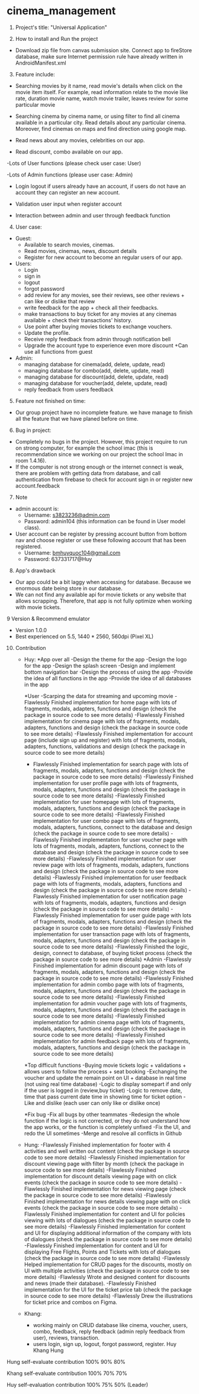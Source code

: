 # cinema_management

1. Project's title: "Universal Application"

2. How to install and Run the project
- Download zip file from canvas submission site. Connect app to fireStore database, make sure Internet permission rule have already written in AndroidManifest.xml

3. Feature include:

- Searching movies by it name, read movie's details when click on the movie item itself. For example, read information relate to the movie like rate, duration movie name, watch movie trailer, leaves review for some particular movie

- Searching cinema by cinema name, or using filter to find all cinema available in a particular city. Read details about any particular cinema. Moreover, find cinemas on maps and find direction using google map.

- Read news about any movies, celebrities on our app.

- Read discount, combo available on our app.

 -Lots of User functions (please check user case: User)

 -Lots of Admin functions (please user case: Admin)

- Login logout if users already have an account, if users do not have an account they can register an new account.

- Validation user input when register account

- Interaction between admin and user through feedback function
4. User case:

- Guest:
    + Available to search movies, cinemas.
    + Read movies, cinemas, news, discount details
    + Register for new account to become an regular users of our app.
- Users:
    + Login
    + sign in
    + logout
    + forgot password
    + add review for any movies, see their reviews, see other reviews + can like or dislike that review
    + write feedback for the app + check all their feedbacks.
    + make transactions to buy ticket for any movies at any cinemas available + check their transactions' history.
    + Use point after buying movies tickets to exchange vouchers.
    + Update the profile.
    + Receive reply feedback from admin through notification bell
    + Upgrade the account type to experience even more discount
    +Can use all functions from guest 
- Admin:
    + managing database for cinema(add, delete, update, read)
    + managing database for combo(add, delete, update, read)
    + managing database for discount(add, delete, update, read)
    + managing database for voucher(add, delete, update, read)
    + reply feedback from users feedback

5. Feature not finished on time:
- Our group project have no incomplete feature. we have manage to finish all the feature that we have planed before on time.
6. Bug in project:
- Completely no bugs in the project. However, this project require to run on strong computer, for example the school imac (this is recommendation since we working on our project the school Imac in room 1.4.16).
- If the computer is not strong enough or the internet connect is weak, there are problem with getting data from database, and call authentication from firebase to check for account sign in or register new account.feedback

7. Note
- admin account is:
    + Username: s3823236@admin.com
    + Password: admin104
    (this information can be found in User model class).
- User account can be register by pressing account button from bottom nav and choose register or use these following account that has been registered.
    + Username: bmhuyquoc104@gmail.com
    + Password: 637331717@Huy

8. App's drawback
- Our app could be a bit laggy when accessing for database. Because we enormous date being store in our database.
- We can not find any available api for movie tickets or any website that allows scrapping. Therefore, that app is not fully optimize when working with movie tickets.

9 Version & Recommend emulator
- Version 1.0.0
- Best experienced on 5.5, 1440 * 2560, 560dpi (Pixel XL)

10. Contribution
    + Huy:
        *App over all
        -Design the theme for the app
        -Design the logo for the app
        -Design the splash screen
        -Design and implement bottom navigation bar
        -Design the process of using the app
        -Provide the idea of all functions in the app
        -Provide the idea of all databases in the app

        *User
        -Scarping the data for streaming and upcoming movie
        -Flawlessly Finished implementation for home page with lots of fragments, modals, adapters, functions and design (check the package in source code to see more details)
        -Flawlessly Finished implementation for cinema page with lots of fragments, modals, adapters, functions and design (check the package in source code to see more details)
        -Flawlessly Finished implementation for account page (include sign up and register) with lots of fragments, modals, adapters, functions, validations and design (check the package in source code to see more details)
        - Flawlessly Finished implementation for search page with lots of fragments, modals, adapters, functions and design (check the package in source code to see more details)
        -Flawlessly Finished implementation for user profile page with lots of fragments, modals, adapters, functions and design (check the package in source code to see more details)
        -Flawlessly Finished implementation for user homepage with lots of fragments, modals, adapters, functions and design (check the package in source code to see more details)
        -Flawlessly Finished implementation for user combo page with lots of fragments, modals, adapters, functions, connect to the database and design (check the package in source code to see more details)
        -Flawlessly Finished implementation for user voucher page with lots of fragments, modals, adapters, functions, connect to the database and design (check the package in source code to see more details)
        -Flawlessly Finished implementation for user review page with lots of fragments, modals, adapters, functions and design (check the package in source code to see more details)
        -Flawlessly Finished implementation for user feedback page with lots of fragments, modals, adapters, functions and design (check the package in source code to see more details)
        -Flawlessly Finished implementation for user notification page with lots of fragments, modals, adapters, functions and design (check the package in source code to see more details)
        -Flawlessly Finished implementation for user guide page with lots of fragments, modals, adapters, functions and design (check the package in source code to see more details)
        -Flawlessly Finished implementation for user transaction page with lots of fragments, modals, adapters, functions and design (check the package in source code to see more details)
        -Flawlessly Finished the logic, design, connect to database, of buying ticket process (check the package in source code to see more details)
        *Admin
        -Flawlessly Finished implementation for admin discount page with lots of fragments, modals, adapters, functions and design (check the package in source code to see more details)
        -Flawlessly Finished implementation for admin combo page with lots of fragments, modals, adapters, functions and design (check the package in source code to see more details)
        -Flawlessly Finished implementation for admin voucher page with lots of fragments, modals, adapters, functions and design (check the package in source code to see more details)
        -Flawlessly Finished implementation for admin cinema page with lots of fragments, modals, adapters, functions and design (check the package in source code to see more details)
        -Flawlessly Finished implementation for admin feedback page with lots of fragments, modals, adapters, functions and design (check the package in source code to see more details)

        *Top difficult functions
        -Buying movie tickets logic + validations + allows users to follow the process + seat booking
        -Exchanging the voucher and update the remain point on UI + database in real time (not using real time database)
        -Logic to display somepart if and only if the user is logged in (review,buy ticket)
        -Logic to remove date, time that pass current date time in showing time for ticket option
        -Like and dislike (each user can only like or dislike once)

        *Fix bug
        -Fix all bugs by other teammates
        -Redesign the whole function if the logic is not corrected, or they do not understand how the app works, or the function is completely unfixed
        -Fix the UI, and redo the UI sometimes
        -Merge and resolve all conflicts in Github
    + Hung:
        -Flawlessly Finished implementation for footer with 4 activities and well written out content (check the package in source code to see more details)
        -Flawlessly Finished implementation for discount viewing page with filter by month (check the package in source code to see more details)
        -Flawlessly Finished implementation for discount details viewing page with on click events (check the package in source code to see more details)
        -Flawlessly Finished implementation for news viewing page (check the package in source code to see more details)
        -Flawlessly Finished implementation for news details viewing page with on click events (check the package in source code to see more details)
        -Flawlessly Finished implementation for content and UI for policies viewing with lots of dialogues (check the package in source code to see more details)
        -Flawlessly Finished implementation for content and UI for displaying additional information of the company with lots of dialogues (check the package in source code to see more details)
        -Flawlessly Finished implementation for content and UI for displaying Free Flights, Points and Tickets with lots of dialogues (check the package in source code to see more details)
        -Flawlessly Helped implementation for CRUD pages for the discounts, mostly on UI with multiple activities (check the package in source code to see more details)
        -Flawlessly Wrote and designed content for discounts and news (made their database).
        -Flawlessly Finished implementation for the UI for the ticket price tab (check the package in source code to see more details)
        -Flawlessly Drew the illustrations for ticket price and combos on Figma.

    + Khang:
        - working mainly on CRUD database like cinema, voucher, users, combo, feedback, reply feedback (admin reply feedback from user), reviews, transaction.
        - users login, sign up, logout, forgot password, register. 
                                    Huy         Khang       Hung

Hung self-evaluate contribution     100%        90%         80%

Khang self-evaluate contribution    100%        70%         70%

Huy self-evaluation contribution    100%        75%         50%
(Leader)


